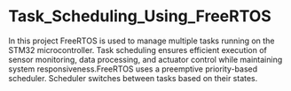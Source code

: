 # Task_Scheduling_Using_FreeRTOS
In this project FreeRTOS is used to manage multiple tasks running on the STM32 microcontroller. Task scheduling ensures efficient execution of sensor monitoring, data processing, and actuator control while maintaining system responsiveness.FreeRTOS uses a preemptive priority-based scheduler. Scheduler switches between tasks based on their states.
